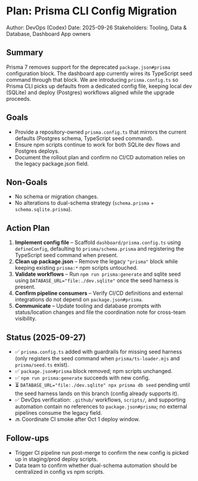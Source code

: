 # Plan: Prisma CLI Config Migration

Author: DevOps (Codex)
Date: 2025-09-26
Stakeholders: Tooling, Data & Database, Dashboard App owners

## Summary
Prisma 7 removes support for the deprecated `package.json#prisma` configuration block. The dashboard app currently wires its TypeScript seed command through that block. We are introducing `prisma.config.ts` so Prisma CLI picks up defaults from a dedicated config file, keeping local dev (SQLite) and deploy (Postgres) workflows aligned while the upgrade proceeds.

## Goals
- Provide a repository-owned `prisma.config.ts` that mirrors the current defaults (Postgres schema, TypeScript seed command).
- Ensure npm scripts continue to work for both SQLite dev flows and Postgres deploys.
- Document the rollout plan and confirm no CI/CD automation relies on the legacy package.json field.

## Non-Goals
- No schema or migration changes.
- No alterations to dual-schema strategy (`schema.prisma` + `schema.sqlite.prisma`).

## Action Plan
1. **Implement config file** – Scaffold `dashboard/prisma.config.ts` using `defineConfig`, defaulting to `prisma/schema.prisma` and registering the TypeScript seed command when present.
2. **Clean up package.json** – Remove the legacy `"prisma"` block while keeping existing `prisma:*` npm scripts untouched.
3. **Validate workflows** – Run `npm run prisma:generate` and sqlite seed using `DATABASE_URL="file:./dev.sqlite"` once the seed harness is present.
4. **Confirm pipeline consumers** – Verify CI/CD definitions and external integrations do not depend on `package.json#prisma`.
5. **Communicate** – Update tooling and database prompts with status/location changes and file the coordination note for cross-team visibility.

## Status (2025-09-27)
- ✅ `prisma.config.ts` added with guardrails for missing seed harness (only registers the seed command when `prisma/ts-loader.mjs` and `prisma/seed.ts` exist).
- ✅ `package.json#prisma` block removed; npm scripts unchanged.
- ✅ `npm run prisma:generate` succeeds with new config.
- ⏳ `DATABASE_URL="file:./dev.sqlite" npx prisma db seed` pending until the seed harness lands on this branch (config already supports it).
- ✅ DevOps verification: `.github/` workflows, `scripts/`, and supporting automation contain no references to `package.json#prisma`; no external pipelines consume the legacy field.
- 🔜 Coordinate CI smoke after Oct 1 deploy window.

## Follow-ups
- Trigger CI pipeline run post-merge to confirm the new config is picked up in staging/prod deploy scripts.
- Data team to confirm whether dual-schema automation should be centralized in config vs npm scripts.

